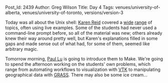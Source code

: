 Post_Id: 2439
Author: Greg Wilson
Title: Day 4
Tags: venues/university-of-alberta, venues/university-of-toronto, versions/version-3

<p>Today was all about the Unix shell: <a href="http://www.cs.utoronto.ca/~reid">Karen Reid</a> covered a <a href="|filename|/3_0/shell01.html">wide</a> <a href="|filename|/3_0/shell02.html">range</a> of topics, often using live examples.  Some of the students had never used a command-line prompt before, so all of the material was new; others already knew their way around pretty well, but Karen's explanations filled in some gaps and made sense out of what had, for some of them, seemed like arbitrary magic.</p>
<p>Tomorrow morning, <a href="http://www.cs.ualberta.ca/~paullu">Paul Lu</a> is going to introduce them to Make. We're going to spend the afternoon working on the students' own problems, which range from automating workflows to visualization with <a href="http://www.vtk.org/">VTK</a> to manipulating geographical data with <a href="http://grass.itc.it/">GRASS</a>. There may also be some ice cream...</p>
